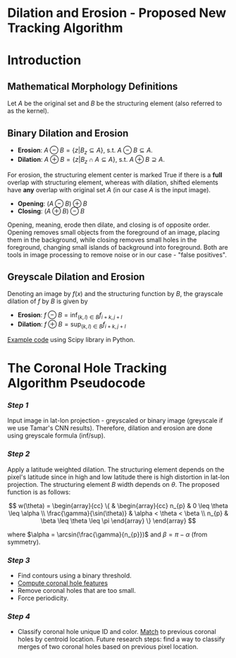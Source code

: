 # Dilation and Erosion - Proposed New Tracking Algorithm 

# Introduction 
## Mathematical Morphology Definitions
Let $A$ be the original set and $B$ be the structuring element (also referred to as the kernel).

## Binary Dilation and Erosion 

* **Erosion**: $A \ominus B = \{z| B_{z} \subseteq A\}$, s.t. $A \ominus B \subseteq A$. 
* **Dilation**: $A \oplus B = \{z| B_{z} \cap A \subseteq A\}$, s.t. $A \oplus B \supseteq A$. 

For erosion, the structuring element center is marked True if there is a **full** overlap with structuring element, whereas 
with dilation, shifted elements have **any** overlap with original set $A$ (in our case $A$ is the input image). 

* **Opening**: $(A \ominus B) \oplus B$ 
* **Closing**: $(A \oplus B) \ominus B$

Opening, meaning, erode then dilate, and closing is of opposite order. Opening removes small objects from the foreground 
of an image, placing them in the background, while closing removes small holes in the foreground, changing small islands
 of background into foreground. Both are tools in image processing to remove noise or in our case - "false positives". 

## Greyscale Dilation and Erosion
Denoting an image by $f(x)$ and the structuring function by $B$, the grayscale dilation of $f$ by $B$ is given by

* **Erosion**: $f \ominus B = \inf_{(k, l) \in B}{f_{i+k, j+l}}$
* **Dilation**: $f \oplus B = \sup_{(k, l) \in B}{f_{i+k, j+l}}$

[Example code](https://docs.scipy.org/doc/scipy/reference/generated/scipy.ndimage.grey_dilation.html?highlight=scipy%20ndimage%20morphology%20grey_dilation) using Scipy library in Python. 

# The Coronal Hole Tracking Algorithm Pseudocode

### *Step 1* 
Input image in lat-lon projection - greyscaled or binary image (greyscale if we use Tamar's CNN results).
Therefore, dilation and erosion are done using greyscale formula (inf/sup). 


### *Step 2*
Apply a latitude weighted dilation. The structuring element depends on the pixel's latitude since in high and low latitude 
there is high distortion in lat-lon projection. The structuring element $B$ width depends on $\theta$. 
The proposed function is as follows: 
                
$$
w(\theta) = \begin{array}{cc}
  \{ & 
    \begin{array}{cc}
       n_{p} & 0 \leq \theta \leq \alpha \\
       \frac{\gamma}{\sin(\theta)} & \alpha < \theta < \beta  \\
       n_{p} & \beta \leq \theta \leq \pi
    \end{array}
    \}
\end{array}
$$

where $\alpha = \arcsin(\frac{\gamma}{n_{p}})$ and $\beta = \pi - \alpha$ (from symmetry). 

### *Step 3*
* Find contours using a binary threshold. 
* [Compute coronal hole features](tracking_features.md)
* Remove coronal holes that are too small. 
* Force periodicity. 

### *Step 4*
* Classify coronal hole unique ID and color. [Match](knn.md) to previous coronal holes by centroid location.
Future research steps: find a way to classify merges of two coronal holes based on previous pixel location.

